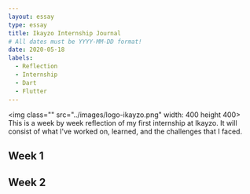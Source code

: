 ```yaml
---
layout: essay
type: essay
title: Ikayzo Internship Journal
# All dates must be YYYY-MM-DD format!
date: 2020-05-18
labels:
  - Reflection
  - Internship
  - Dart
  - Flutter
---
```


<img class="" src="../images/logo-ikayzo.png" width: 400 height 400>
This is a week by week reflection of my first internship at Ikayzo. It will consist of what I've worked on, learned, and the challenges that I faced.


## Week 1
## Week 2





